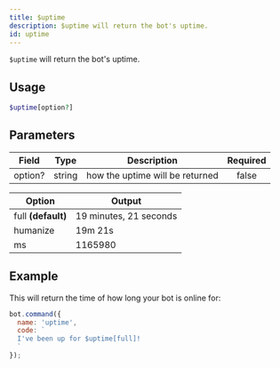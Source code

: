 ```yaml
---
title: $uptime 
description: $uptime will return the bot's uptime.
id: uptime
---
```


`$uptime` will return the bot's uptime.

## Usage

```php
$uptime[option?]
```

## Parameters 


| Field   | Type   | Description                     | Required |
| ------- | ------ | ------------------------------- |:--------:|
| option? | string | how the uptime will be returned |    false    |

| Option             | Output                 |
| ------------------ | ---------------------- |
| full **(default)** | 19 minutes, 21 seconds |
| humanize           | 19m 21s                |
| ms                 | 1165980                |

## Example

This will return the time of how long your bot is online for:

```javascript
bot.command({
  name: 'uptime',
  code: `
  I've been up for $uptime[full]!
  `
});
```

